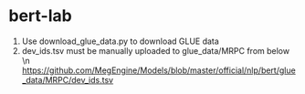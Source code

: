 # bert-lab

1. Use download_glue_data.py to download GLUE data
2. dev_ids.tsv must be manually uploaded to glue_data/MRPC from below \n
https://github.com/MegEngine/Models/blob/master/official/nlp/bert/glue_data/MRPC/dev_ids.tsv